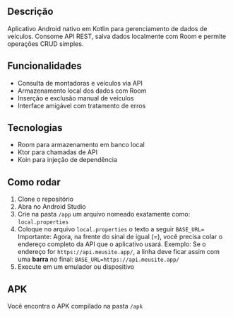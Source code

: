 ## Descrição
Aplicativo Android nativo em Kotlin para gerenciamento de dados de veículos. Consome API REST, salva dados localmente com Room e permite operações CRUD simples.

## Funcionalidades
- Consulta de montadoras e veículos via API
- Armazenamento local dos dados com Room
- Inserção e exclusão manual de veículos
- Interface amigável com tratamento de erros

## Tecnologias
- Room para armazenamento em banco local
- Ktor para chamadas de API
- Koin para injeção de dependência

## Como rodar
1. Clone o repositório
2. Abra no Android Studio
3. Crie na pasta ```/app``` um arquivo nomeado exatamente como: ```local.properties```
4. Coloque no arquivo ```local.properties``` o texto a seguir
    ```BASE_URL=```
    Importante: Agora, na frente do sinal de igual (=), você precisa colar o endereço completo da API que o aplicativo usará.
    Exemplo: Se o endereço for ```https://api.meusite.app/```, a linha deve ficar assim com uma **barra** no final:
    ```BASE_URL=https://api.meusite.app/```
5. Execute em um emulador ou dispositivo

## APK
Você encontra o APK compilado na pasta `/apk`
